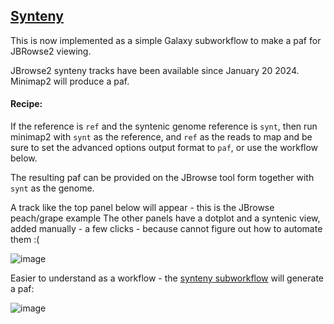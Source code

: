 ## [Synteny](https://github.com/sanger-tol/treeval/blob/dev/subworkflows/local/synteny.nf)

This is now implemented as a simple Galaxy subworkflow to make a paf for JBRowse2 viewing.

JBrowse2 synteny tracks have been available since January 20 2024.
Minimap2 will produce a paf.

#### Recipe:

If the reference is `ref` and the syntenic genome reference is `synt`, then 
run minimap2 with `synt` as the reference, and `ref` as the reads to map and be sure to set the advanced options output format to `paf`,
or use the workflow below.

The resulting paf can be provided on the JBrowse tool form together with `synt` as the genome.

A track like the top panel below will appear - this is the JBrowse peach/grape example
The other panels have a dotplot and a syntenic view, added manually - a few clicks - because cannot figure
out how to automate them :(

![image](https://github.com/fubar2/treeval_gal/assets/6016266/31e8e24a-ea49-44f0-848d-bd296f86d5cf)

Easier to understand as a workflow - the [synteny subworkflow](Galaxy-Workflow-make_synteny_paf_TreeValGal_jan27.ga) will generate a paf:

![image](https://github.com/fubar2/treeval_gal/assets/6016266/29f91b9d-59e8-4a8e-a3d6-b4e9701ef0ff)
